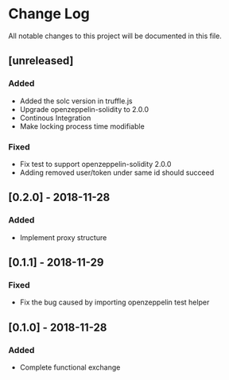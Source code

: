 # Change Log
All notable changes to this project will be documented in this file.

## [unreleased]
### Added
- Added the solc version in truffle.js
- Upgrade openzeppelin-solidity to 2.0.0
- Continous Integration
- Make locking process time modifiable

### Fixed
- Fix test to support openzeppelin-solidity 2.0.0
- Adding removed user/token under same id should succeed

## [0.2.0] - 2018-11-28
### Added
- Implement proxy structure

## [0.1.1] - 2018-11-29
### Fixed
- Fix the bug caused by importing openzeppelin test helper

## [0.1.0] - 2018-11-28
### Added
- Complete functional exchange
